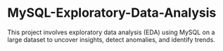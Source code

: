 # MySQL-Exploratory-Data-Analysis
This project involves exploratory data analysis (EDA) using MySQL on a large dataset to uncover insights, detect anomalies, and identify trends. 
